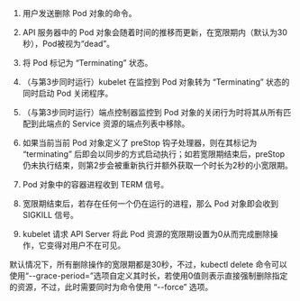 1) 用户发送删除 Pod 对象的命令。

2) API 服务器中的 Pod 对象会随着时间的推移而更新，在宽限期内（默认为30秒），Pod被视为“dead”。

3) 将 Pod 标记为 “Terminating” 状态。

4) （与第3步同时运行）kubelet 在监控到 Pod 对象转为 “Terminating” 状态的同时启动 Pod 关闭程序。

5) （与第3步同时运行）端点控制器监控到 Pod 对象的关闭行为时将其从所有匹配到此端点的 Service 资源的端点列表中移除。

6) 如果当前当前 Pod 对象定义了 preStop 钩子处理器，则在其标记为 “terminating” 后即会以同步的方式启动执行；如若宽限期结束后，preStop 仍未执行结束，则第2步会被重新执行并额外获取一个时长为2秒的小宽限期。

7) Pod 对象中的容器进程收到 TERM 信号。

8) 宽限期结束后，若存在任何一个仍在运行的进程，那么 Pod 对象即会收到 SIGKILL 信号。

9) kubelet 请求 API Server 将此 Pod 资源的宽限期设置为0从而完成删除操作，它变得对用户不在可见。

默认情况下，所有删除操作的宽限期都是30秒，不过，kubectl delete 命令可以使用“--grace-period=”选项自定义其时长，若使用0值则表示直接强制删除指定的资源，不过，此时需要同时为命令使用 “--force” 选项。
